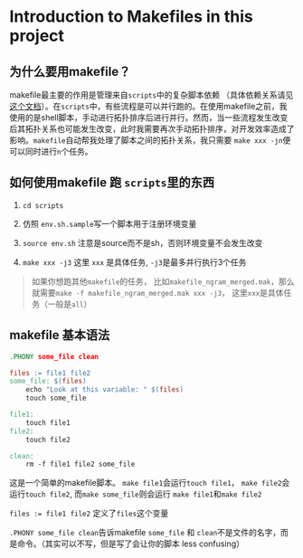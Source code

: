 # Introduction to Makefiles in this project

## 为什么要用makefile？

makefile最主要的作用是管理来自`scripts`中的复杂脚本依赖 （具体依赖关系请见[这个文档](./pipeline.md)）。在`scripts`中，有些流程是可以并行跑的。在使用makefile之前，我使用的是shell脚本，手动进行拓扑排序后进行并行。然而，当一些流程发生改变后其拓扑关系也可能发生改变，此时我需要再次手动拓扑排序，对开发效率造成了影响。`makefile`自动帮我处理了脚本之间的拓扑关系，我只需要 `make xxx -jn`便可以同时进行`n`个任务。

## 如何使用makefile 跑 `scripts`里的东西

1. `cd scripts`

2. 仿照 `env.sh.sample`写一个脚本用于注册环境变量

3. `source env.sh` 注意是source而不是sh，否则环境变量不会发生改变

4. `make xxx -j3` 这里 `xxx` 是具体任务, `-j3`是最多并行执行3个任务

> 如果你想跑其他`makefile`的任务， 比如`makefile_ngram_merged.mak`，那么就需要`make -f makefile_ngram_merged.mak xxx -j3`， 这里`xxx`是具体任务（一般是`all`）

## makefile 基本语法

```makefile
.PHONY some_file clean

files := file1 file2
some_file: $(files)
	echo "Look at this variable: " $(files)
	touch some_file

file1:
	touch file1
file2:
	touch file2

clean:
	rm -f file1 file2 some_file
```

这是一个简单的makefile脚本。 `make file1`会运行`touch file1`， `make file2`会运行`touch file2`, 而`make some_file`则会运行 `make file1`和`make file2`

`files := file1 file2` 定义了`files`这个变量

`.PHONY some_file clean`告诉makefile `some_file` 和 `clean`不是文件的名字，而是命令。（其实可以不写，但是写了会让你的脚本 less confusing）